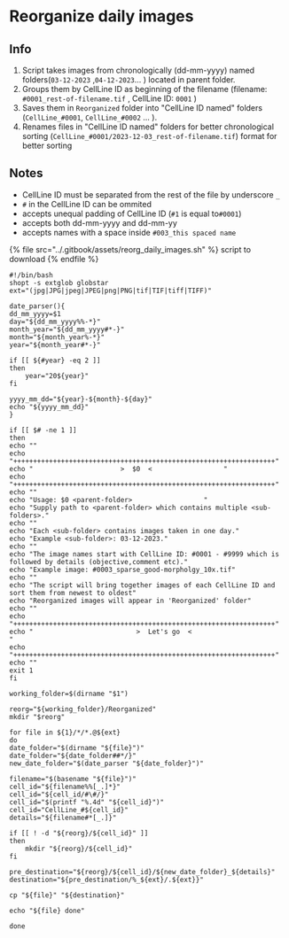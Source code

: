 # Reorganize daily images

## Info

1. Script takes images from chronologically (dd-mm-yyyy) named folders(`03-12-2023` ,`04-12-2023`... ) located in parent folder.
2. Groups them by CellLine ID as beginning of the filename (filename: `#0001_rest-of-filename.tif` , CellLine ID: `0001` )
3. Saves them in `Reorganized` folder into "CellLine ID named" folders (`CellLine_#0001`, `CellLine_#0002` ... ).
4. Renames files in "CellLine ID named" folders for better chronological sorting (`CellLine_#0001/2023-12-03_rest-of-filename.tif`) format for better sorting

## Notes

* CellLine ID must be separated from the rest of the file by underscore `_`&#x20;
* &#x20;`#` in the CellLine ID can be ommited&#x20;
* accepts unequal padding of CellLine ID (`#1` is  equal to`#0001`)
* accepts both dd-mm-yyyy and dd-mm-yy
* accepts names with a space inside `#003_this spaced name`

{% file src="../.gitbook/assets/reorg_daily_images.sh" %}
script to download
{% endfile %}

```
#!/bin/bash
shopt -s extglob globstar
ext="(jpg|JPG|jpeg|JPEG|png|PNG|tif|TIF|tiff|TIFF)"

date_parser(){
dd_mm_yyyy=$1
day="${dd_mm_yyyy%%-*}"
month_year="${dd_mm_yyyy#*-}"
month="${month_year%-*}"
year="${month_year#*-}"

if [[ ${#year} -eq 2 ]]
then
	year="20${year}"
fi

yyyy_mm_dd="${year}-${month}-${day}"
echo "${yyyy_mm_dd}"
}

if [[ $# -ne 1 ]]
then
echo ""	
echo "++++++++++++++++++++++++++++++++++++++++++++++++++++++++++++++++++"
echo "                      >  $0  <                  "
echo "++++++++++++++++++++++++++++++++++++++++++++++++++++++++++++++++++"
echo ""
echo "Usage: $0 <parent-folder>                  "
echo "Supply path to <parent-folder> which contains multiple <sub-folders>."
echo ""
echo "Each <sub-folder> contains images taken in one day."
echo "Example <sub-folder>: 03-12-2023."
echo ""
echo "The image names start with CellLine ID: #0001 - #9999 which is followed by details (objective,comment etc)."
echo "Example image: #0003_sparse_good-morpholgy_10x.tif"
echo ""
echo "The script will bring together images of each CellLine ID and sort them from newest to oldest"
echo "Reorganized images will appear in 'Reorganized' folder"
echo ""
echo "++++++++++++++++++++++++++++++++++++++++++++++++++++++++++++++++++"
echo "                          >  Let's go  <                             "
echo "++++++++++++++++++++++++++++++++++++++++++++++++++++++++++++++++++"
echo ""
exit 1
fi

working_folder=$(dirname "$1")

reorg="${working_folder}/Reorganized"
mkdir "$reorg"

for file in ${1}/*/*.@${ext}
do
date_folder="$(dirname "${file}")"
date_folder="${date_folder##*/}"
new_date_folder="$(date_parser "${date_folder}")"

filename="$(basename "${file}")"
cell_id="${filename%%[_.]*}"
cell_id="${cell_id/#\#/}"
cell_id="$(printf "%.4d" "${cell_id}")"
cell_id="CellLine_#${cell_id}"
details="${filename#*[_.]}"

if [[ ! -d "${reorg}/${cell_id}" ]]
then
	mkdir "${reorg}/${cell_id}"
fi

pre_destination="${reorg}/${cell_id}/${new_date_folder}_${details}"
destination="${pre_destination/%_${ext}/.${ext}}"

cp "${file}" "${destination}"

echo "${file} done"

done
```
